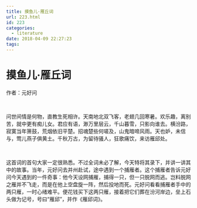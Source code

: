 ```yaml
---
title: 摸鱼儿·雁丘词
url: 223.html
id: 223
categories:
  - literature
date: 2018-04-09 22:27:23
tags:
---
```


摸鱼儿·雁丘词
=======

作者：元好问

 

问世间情是何物，直教生死相许。天南地北双飞客，老翅几回寒暑。欢乐趣，离别苦，就中更有痴儿女。君应有语，渺万里层云，千山暮雪，只影向谁去。横汾路，寂寞当年箫鼓，荒烟依旧平楚。招魂楚些何嗟及，山鬼暗啼风雨。天也妒，未信与，莺儿燕子俱黄土。千秋万古，为留待骚人，狂歌痛饮，来访雁邱处。

 

这首词的首句大家一定很熟悉。不过全词未必了解，今天特将其录下，并讲一讲其中的故事。当年，元好问去并州赴试，途中遇到一个捕雁者。这个捕雁者告诉元好问今天遇到的一件奇事：他今天设网捕雁，捕得一只，但一只脱网而逃。岂料脱网之雁并不飞走，而是在他上空盘旋一阵，然后投地而死。元好问看看捕雁者手中的两只雁，一时心绪难平。便花钱买下这两只雁，接着把它们葬在汾河岸边，垒上石头做为记号，号曰“雁邱”，并作《雁邱词》。